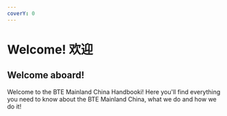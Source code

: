```yaml
---
coverY: 0
---
```


# Welcome! 欢迎

## Welcome aboard!

Welcome to the BTE Mainland China Handbooki! Here you'll find everything you need to know about the BTE Mainland China, what we do and how we do it!
